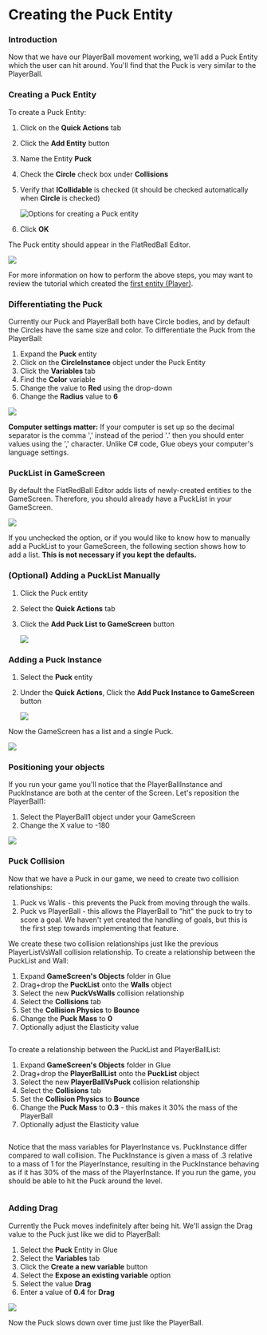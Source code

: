 # Creating the Puck Entity

### Introduction

Now that we have our PlayerBall movement working, we'll add a Puck Entity which the user can hit around. You'll find that the Puck is very similar to the PlayerBall.

### Creating a Puck Entity

To create a Puck Entity:

1. Click on the **Quick Actions** tab
2. Click the **Add Entity** button
3. Name the Entity **Puck**
4. Check the **Circle** check box under **Collisions**
5.  Verify that **ICollidable** is checked (it should be checked automatically when **Circle** is checked)

    ![Options for creating a Puck entity](../../.gitbook/assets/2021-07-img_60fdc0904b245.png)
6. Click **OK**

The Puck entity should appear in the FlatRedBall Editor.

![](../../.gitbook/assets/2021-07-img_60fdcb7c2a8d0.png)

For more information on how to perform the above steps, you may want to review the tutorial which created the [first entity (Player)](creating-an-entity.md).

### Differentiating the Puck

Currently our Puck and PlayerBall both have Circle bodies, and by default the Circles have the same size and color. To differentiate the Puck from the PlayerBall:

1. Expand the **Puck** entity
2. Click on the **CircleInstance** object under the Puck Entity
3. Click the **Variables** tab
4. Find the **Color** variable
5. Change the value to **Red** using the drop-down
6. Change the **Radius** value to **6**

![](../../.gitbook/assets/2021-07-img_60fdcaad89ad8.png)

**Computer settings matter:** If your computer is set up so the decimal separator is the comma ',' instead of the period '.' then you should enter values using the ',' character. Unlike C# code, Glue obeys your computer's language settings.

### PuckList in GameScreen

By default the FlatRedBall Editor adds lists of newly-created entities to the GameScreen. Therefore, you should already have a PuckList in your GameScreen.

![](../../.gitbook/assets/2023-08-img_64cbe9fc4ec5c.png)

If you unchecked the option, or if you would like to know how to manually add a PuckList to your GameScreen, the following section shows how to add a list. **This is not necessary if you kept the defaults.**

### (Optional) Adding a PuckList Manually

1. Click the Puck entity
2. Select the **Quick Actions** tab
3.  Click the **Add Puck List to GameScreen** button

    ![](../../.gitbook/assets/2021-07-img_60fdc158af7ad.png)

### Adding a Puck Instance

1. Select the **Puck** entity
2.  Under the **Quick Actions**, Click the **Add Puck Instance to GameScreen** button

    ![](../../.gitbook/assets/2021-07-img_60fdc1cc87873.png)

Now the GameScreen has a list and a single Puck.

![](../../.gitbook/assets/2021-07-img_60fdc2338ca81.png)

### Positioning your objects

If you run your game you'll notice that the PlayerBallInstance and PuckInstance are both at the center of the Screen. Let's reposition the PlayerBall1:

1. Select the PlayerBall1 object under your GameScreen
2. Change the X value to -180

![](../../.gitbook/assets/2021-07-img_60fdc27406b6b.png)

### Puck Collision

Now that we have a Puck in our game, we need to create two collision relationships:

1. Puck vs Walls - this prevents the Puck from moving through the walls.
2. Puck vs PlayerBall - this allows the PlayerBall to "hit" the puck to try to score a goal. We haven't yet created the handling of goals, but this is the first step towards implementing that feature.

We create these two collision relationships just like the previous PlayerListVsWall collision relationship. To create a relationship between the PuckList and Wall:

1. Expand **GameScreen's Objects** folder in Glue
2. Drag+drop the **PuckList** onto the **Walls** object
3. Select the new **PuckVsWalls** collision relationship
4. Select the **Collisions** tab
5. Set the **Collision Physics** to **Bounce**
6. Change the **Puck Mass** to **0**
7. Optionally adjust the Elasticity value

<figure><img src="../../.gitbook/assets/02_07 08 47.gif" alt=""><figcaption></figcaption></figure>

To create a relationship between the PuckList and PlayerBallList:

1. Expand **GameScreen's Objects** folder in Glue
2. Drag+drop the **PlayerBallList** onto the **PuckList** object
3. Select the new **PlayerBallVsPuck** collision relationship
4. Select the **Collisions** tab
5. Set the **Collision Physics** to **Bounce**
6. Change the **Puck Mass** to **0.3** - this makes it 30% the mass of the PlayerBall
7. Optionally adjust the Elasticity value

<figure><img src="../../.gitbook/assets/02_07 21 14.gif" alt=""><figcaption></figcaption></figure>

Notice that the mass variables for PlayerInstance vs. PuckInstance differ compared to wall collision. The PuckInstance is given a mass of .3 relative to a mass of 1 for the PlayerInstance, resulting in the PuckInstance behaving as if it has 30% of the mass of the PlayerInstance. If you run the game, you should be able to hit the Puck around the level.

<figure><img src="../../.gitbook/assets/2016-01-2021_July_25_140010.gif" alt=""><figcaption></figcaption></figure>

### Adding Drag

Currently the Puck moves indefinitely after being hit. We'll assign the Drag value to the Puck just like we did to PlayerBall:

1. Select the **Puck** Entity in Glue
2. Select the **Variables** tab
3. Click the **Create a new variable** button
4. Select the **Expose an existing variable** option
5. Select the value **Drag**
6. Enter a value of **0.4** for **Drag**

![](../../.gitbook/assets/2021-07-img_60fdc59ea563f.png)

Now the Puck slows down over time just like the PlayerBall.
